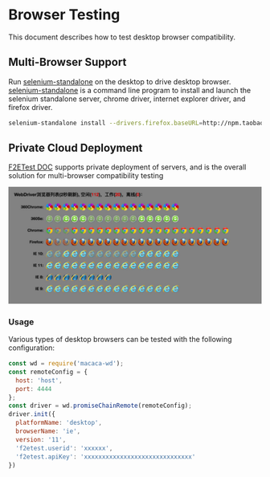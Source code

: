 # Browser Testing
This document describes how to test desktop browser compatibility.

## Multi-Browser Support

Run [selenium-standalone](//github.com/vvo/selenium-standalone) on the desktop to drive desktop browser. [selenium-standalone](//github.com/vvo/selenium-standalone) is a command line program to install and launch the selenium standalone server, chrome driver, internet explorer driver, and firefox driver.

```bash
selenium-standalone install --drivers.firefox.baseURL=http://npm.taobao.org/mirrors/geckodriver --baseURL=http://npm.taobao.org/mirrors/selenium --drivers.chrome.baseURL=http://npm.taobao.org/mirrors/chromedriver --drivers.ie.baseURL=http://npm.taobao.org/mirrors/selenium
```
## Private Cloud Deployment

[F2ETest DOC](//github.com/alibaba/f2etest) supports private deployment of servers, and is the overall solution for multi-browser compatibility testing

![](/assets/6d308bd9gy1feru097e8cj20sw0dcagm.jpg)

### Usage

Various types of desktop browsers can be tested with the following configuration:

```javascript
const wd = require('macaca-wd');
const remoteConfig = {
  host: 'host',
  port: 4444
};
const driver = wd.promiseChainRemote(remoteConfig);
driver.init({
  platformName: 'desktop',
  browserName: 'ie',
  version: '11',
  'f2etest.userid': 'xxxxxx',
  'f2etest.apiKey': 'xxxxxxxxxxxxxxxxxxxxxxxxxxxxxx'
})
```
